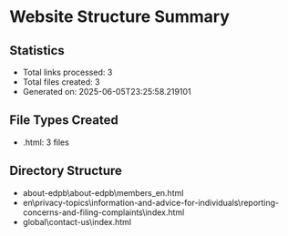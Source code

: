# Website Structure Summary

## Statistics
- Total links processed: 3
- Total files created: 3
- Generated on: 2025-06-05T23:25:58.219101

## File Types Created
- .html: 3 files

## Directory Structure
- about-edpb\about-edpb\members_en.html
- en\privacy-topics\information-and-advice-for-individuals\reporting-concerns-and-filing-complaints\index.html
- global\contact-us\index.html
